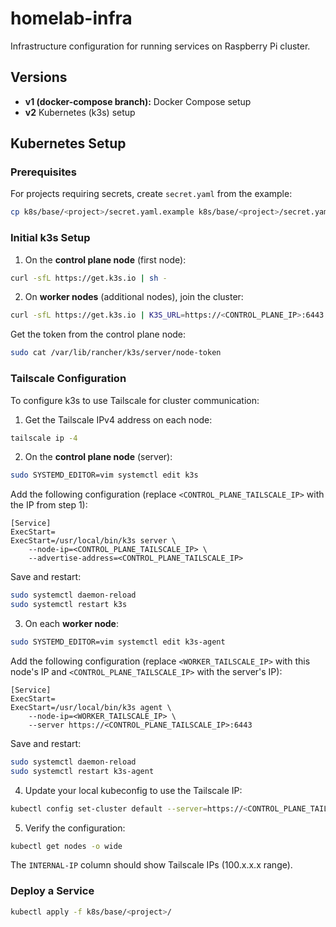 # homelab-infra

Infrastructure configuration for running services on Raspberry Pi cluster.

## Versions

- **v1 (docker-compose branch):** Docker Compose setup
- **v2** Kubernetes (k3s) setup

## Kubernetes Setup

### Prerequisites

For projects requiring secrets, create `secret.yaml` from the example:

```bash
cp k8s/base/<project>/secret.yaml.example k8s/base/<project>/secret.yaml
```

### Initial k3s Setup

1. On the **control plane node** (first node):

```bash
curl -sfL https://get.k3s.io | sh -
```

2. On **worker nodes** (additional nodes), join the cluster:

```bash
curl -sfL https://get.k3s.io | K3S_URL=https://<CONTROL_PLANE_IP>:6443 K3S_TOKEN=<TOKEN_FROM_CONTROL_PLANE> sh -
```

Get the token from the control plane node:

```bash
sudo cat /var/lib/rancher/k3s/server/node-token
```

### Tailscale Configuration

To configure k3s to use Tailscale for cluster communication:

1. Get the Tailscale IPv4 address on each node:

```bash
tailscale ip -4
```

2. On the **control plane node** (server):

```bash
sudo SYSTEMD_EDITOR=vim systemctl edit k3s
```

Add the following configuration (replace `<CONTROL_PLANE_TAILSCALE_IP>` with the IP from step 1):

```
[Service]
ExecStart=
ExecStart=/usr/local/bin/k3s server \
    --node-ip=<CONTROL_PLANE_TAILSCALE_IP> \
    --advertise-address=<CONTROL_PLANE_TAILSCALE_IP>
```

Save and restart:

```bash
sudo systemctl daemon-reload
sudo systemctl restart k3s
```

3. On each **worker node**:

```bash
sudo SYSTEMD_EDITOR=vim systemctl edit k3s-agent
```

Add the following configuration (replace `<WORKER_TAILSCALE_IP>` with this node's IP and `<CONTROL_PLANE_TAILSCALE_IP>` with the server's IP):

```
[Service]
ExecStart=
ExecStart=/usr/local/bin/k3s agent \
    --node-ip=<WORKER_TAILSCALE_IP> \
    --server https://<CONTROL_PLANE_TAILSCALE_IP>:6443
```

Save and restart:

```bash
sudo systemctl daemon-reload
sudo systemctl restart k3s-agent
```

4. Update your local kubeconfig to use the Tailscale IP:

```bash
kubectl config set-cluster default --server=https://<CONTROL_PLANE_TAILSCALE_IP>:6443
```

5. Verify the configuration:

```bash
kubectl get nodes -o wide
```

The `INTERNAL-IP` column should show Tailscale IPs (100.x.x.x range).

### Deploy a Service

```bash
kubectl apply -f k8s/base/<project>/
```
